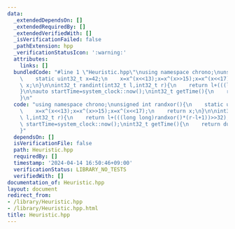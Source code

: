 ```yaml
---
data:
  _extendedDependsOn: []
  _extendedRequiredBy: []
  _extendedVerifiedWith: []
  _isVerificationFailed: false
  _pathExtension: hpp
  _verificationStatusIcon: ':warning:'
  attributes:
    links: []
  bundledCode: "#line 1 \"Heuristic.hpp\"\nusing namespace chrono;\nunsigned int randxor(){\n\
    \    static uint32_t x=42;\n    x=x^(x<<13);x=x^(x>>15);x=x^(x<<17);\n    return\
    \ x;\n}\n\nint32_t randint(int32_t l,int32_t r){\n    return l+(((long long)randxor()*(r-l+1))>>32);\n\
    }\n\nauto startTime=system_clock::now();\nint32_t getTime(){\n    return duration_cast<microseconds>(system_clock::now()-startTime).count();\n\
    }\n"
  code: "using namespace chrono;\nunsigned int randxor(){\n    static uint32_t x=42;\n\
    \    x=x^(x<<13);x=x^(x>>15);x=x^(x<<17);\n    return x;\n}\n\nint32_t randint(int32_t\
    \ l,int32_t r){\n    return l+(((long long)randxor()*(r-l+1))>>32);\n}\n\nauto\
    \ startTime=system_clock::now();\nint32_t getTime(){\n    return duration_cast<microseconds>(system_clock::now()-startTime).count();\n\
    }"
  dependsOn: []
  isVerificationFile: false
  path: Heuristic.hpp
  requiredBy: []
  timestamp: '2024-04-14 16:50:46+09:00'
  verificationStatus: LIBRARY_NO_TESTS
  verifiedWith: []
documentation_of: Heuristic.hpp
layout: document
redirect_from:
- /library/Heuristic.hpp
- /library/Heuristic.hpp.html
title: Heuristic.hpp
---
```

